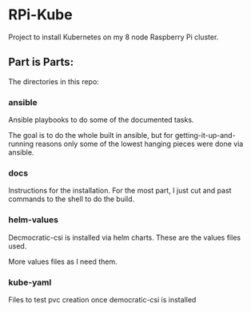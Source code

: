 # RPi-Kube

Project to install Kubernetes on my 8 node Raspberry Pi cluster.

## Part is Parts:

The directories in this repo:

### ansible

Ansible playbooks to do some of the documented tasks.

The goal is to do the whole built in ansible, but for getting-it-up-and-running reasons only
some of the lowest hanging pieces were done via ansible.

### docs

Instructions for the installation.  For the most part, I just cut and past commands to the 
shell to do the build.

### helm-values

Decmocratic-csi is installed via helm charts.  These are the values files used.

More values files as I need them.

### kube-yaml

Files to test pvc creation once democratic-csi is installed

